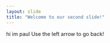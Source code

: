 ```yaml
---
layout: slide
title: "Welcome to our second slide!"
---
```

hi im paul
Use the left arrow to go back!
